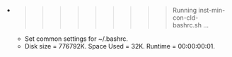 * >>>>>>>>> Running inst-min-con-cld-bashrc.sh ...
  * Set common settings for ~/.bashrc.
  * Disk size = 776792K. Space Used = 32K. Runtime = 00:00:00:01.
